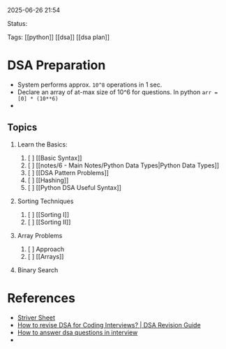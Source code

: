 
2025-06-26 21:54

Status:

Tags: [[python]] [[dsa]] [[dsa plan]]

# DSA Preparation

- System performs approx. `10^8` operations in 1 sec.
- Declare an array of at-max size of 10^6 for questions. In python `arr = [0] * (10**6)`
- 

## Topics
1. Learn the Basics:
	1. [ ] [[Basic Syntax]]
	2. [ ] [[notes/6 - Main Notes/Python Data Types|Python Data Types]]
	3. [ ] [[DSA Pattern Problems]]
	4. [ ] [[Hashing]]
	5. [ ] [[Python DSA Useful Syntax]]

2. Sorting Techniques
	1. [ ] [[Sorting I]]
	2. [ ] [[Sorting II]]
3. Array Problems
	1. [ ] Approach
	2. [ ] [[Arrays]]
4. Binary Search

# References
- [Striver Sheet](https://takeuforward.org/strivers-a2z-dsa-course/strivers-a2z-dsa-course-sheet-2/)
- [How to revise DSA for Coding Interviews? | DSA Revision Guide](https://www.youtube.com/watch?v=5Ql-xUEwiQY)
- [How to answer dsa questions in interview](https://youtu.be/37E9ckMDdTk?t=401&end=524)
- 